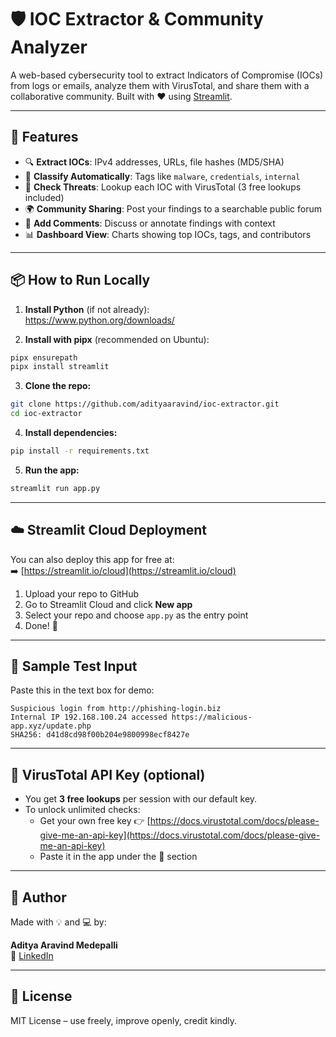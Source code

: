 
# 🛡️ IOC Extractor & Community Analyzer

A web-based cybersecurity tool to extract Indicators of Compromise (IOCs) from logs or emails, analyze them with VirusTotal, and share them with a collaborative community. Built with ❤️ using [Streamlit](https://streamlit.io).

---

## 🚀 Features

- 🔍 **Extract IOCs**: IPv4 addresses, URLs, file hashes (MD5/SHA)
- 🧠 **Classify Automatically**: Tags like `malware`, `credentials`, `internal`
- 🧪 **Check Threats**: Lookup each IOC with VirusTotal (3 free lookups included)
- 🌍 **Community Sharing**: Post your findings to a searchable public forum
- 💬 **Add Comments**: Discuss or annotate findings with context
- 📊 **Dashboard View**: Charts showing top IOCs, tags, and contributors

---

## 📦 How to Run Locally

1. **Install Python** (if not already):  
   https://www.python.org/downloads/

2. **Install with pipx** (recommended on Ubuntu):

```bash
pipx ensurepath
pipx install streamlit
```

3. **Clone the repo:**

```bash
git clone https://github.com/adityaaravind/ioc-extractor.git
cd ioc-extractor
```

4. **Install dependencies:**

```bash
pip install -r requirements.txt
```

5. **Run the app:**

```bash
streamlit run app.py
```

---

## ☁️ Streamlit Cloud Deployment

You can also deploy this app for free at:  
➡️ [https://streamlit.io/cloud](https://streamlit.io/cloud)

1. Upload your repo to GitHub
2. Go to Streamlit Cloud and click **New app**
3. Select your repo and choose `app.py` as the entry point
4. Done! 🎉

---

## 🧪 Sample Test Input

Paste this in the text box for demo:

```
Suspicious login from http://phishing-login.biz
Internal IP 192.168.100.24 accessed https://malicious-app.xyz/update.php
SHA256: d41d8cd98f00b204e9800998ecf8427e
```

---

## 🛂 VirusTotal API Key (optional)

- You get **3 free lookups** per session with our default key.
- To unlock unlimited checks:
  - Get your own free key 👉 [https://docs.virustotal.com/docs/please-give-me-an-api-key](https://docs.virustotal.com/docs/please-give-me-an-api-key)
  - Paste it in the app under the 🔑 section

---

## 👤 Author

Made with 💡 and 💻 by:

**Aditya Aravind Medepalli**  
🔗 [LinkedIn](https://www.linkedin.com/in/aditya-aravind-medepalli/)

---

## 📃 License

MIT License – use freely, improve openly, credit kindly.
